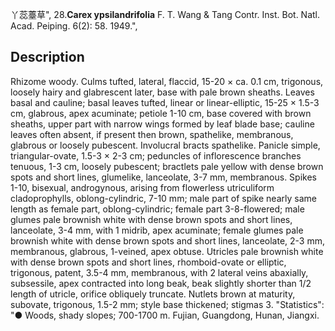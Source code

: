 丫蕊薹草",
28.**Carex ypsilandrifolia** F. T. Wang & Tang Contr. Inst. Bot. Natl. Acad. Peiping. 6(2): 58. 1949.",

## Description
Rhizome woody. Culms tufted, lateral, flaccid, 15-20 × ca. 0.1 cm, trigonous, loosely hairy and glabrescent later, base with pale brown sheaths. Leaves basal and cauline; basal leaves tufted, linear or linear-elliptic, 15-25 × 1.5-3 cm, glabrous, apex acuminate; petiole 1-10 cm, base covered with brown sheaths, upper part with narrow wings formed by leaf blade base; cauline leaves often absent, if present then brown, spathelike, membranous, glabrous or loosely pubescent. Involucral bracts spathelike. Panicle simple, triangular-ovate, 1.5-3 × 2-3 cm; peduncles of inflorescence branches tenuous, 1-3 cm, loosely pubescent; bractlets pale yellow with dense brown spots and short lines, glumelike, lanceolate, 3-7 mm, membranous. Spikes 1-10, bisexual, androgynous, arising from flowerless utriculiform cladoprophylls, oblong-cylindric, 7-10 mm; male part of spike nearly same length as female part, oblong-cylindric; female part 3-8-flowered; male glumes pale brownish white with dense brown spots and short lines, lanceolate, 3-4 mm, with 1 midrib, apex acuminate; female glumes pale brownish white with dense brown spots and short lines, lanceolate, 2-3 mm, membranous, glabrous, 1-veined, apex obtuse. Utricles pale brownish white with dense brown spots and short lines, rhomboid-ovate or elliptic, trigonous, patent, 3.5-4 mm, membranous, with 2 lateral veins abaxially, subsessile, apex contracted into long beak, beak slightly shorter than 1/2 length of utricle, orifice obliquely truncate. Nutlets brown at maturity, subovate, trigonous, 1.5-2 mm; style base thickened; stigmas 3.
  "Statistics": "● Woods, shady slopes; 700-1700 m. Fujian, Guangdong, Hunan, Jiangxi.
